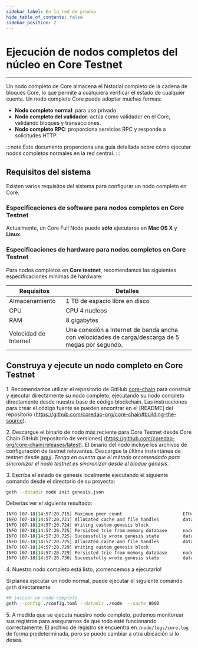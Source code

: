 ```yaml
---
sidebar_label: En la red de prueba
hide_table_of_contents: false
sidebar_position: 2
---
```


# Ejecución de nodos completos del núcleo en Core Testnet

---

Un nodo completo de Core almacena el historial completo de la cadena de bloques Core, lo que permite a cualquiera verificar el estado de cualquier cuenta. Un nodo completo Core puede adoptar muchas formas:

- **Nodo completo normal**: para uso privado.
- **Nodo completo del validador**: actúa como validador en el Core, validando bloques y transacciones.
- **Nodo completo RPC**: proporciona servicios RPC y responde a solicitudes HTTP.

:::note
Este documento proporciona una guía detallada sobre cómo ejecutar nodos completos normales en la red central.
:::

## Requisitos del sistema

Existen varios requisitos del sistema para configurar un nodo completo en Core.

### Especificaciones de software para nodos completos en Core Testnet

Actualmente, un Core Full Node puede **_sólo_** ejecutarse en **Mac OS X** y **Linux**.

### Especificaciones de hardware para nodos completos en Core Testnet

Para nodos completos en **Core testnet**, recomendamos las siguientes especificaciones mínimas de hardware:

| Requisitos            | Detalles                                                                                                         |
| --------------------- | ---------------------------------------------------------------------------------------------------------------- |
| Almacenamiento        | 1 TB de espacio libre en disco                                                                                   |
| CPU                   | CPU 4 nucleos                                                                                                    |
| RAM                   | 8 gigabytes                                                                                                      |
| Velocidad de Internet | Una conexión a Internet de banda ancha con velocidades de carga/descarga de 5 megas por segundo. |

## Construya y ejecute un nodo completo en Core Testnet

1\. Recomendamos utilizar el repositorio de GitHub [core-chain](https://github.com/coredao-org/core-chain) para construir y ejecutar directamente su nodo completo, ejecutando su nodo completo directamente desde nuestra base de código blockchain. Las instrucciones para crear el código fuente se pueden encontrar en el [README] del repositorio (https://github.com/coredao-org/core-chain#building-the-source).

2\. Descargue el binario de nodo más reciente para Core Testnet desde Core Chain GitHub [repositorio de versiones] (https://github.com/coredao-org/core-chain/releases/latest). El binario del nodo incluye los archivos de configuración de testnet relevantes. Descargue la última instantánea de testnet desde [aquí](https://github.com/coredao-org/core-snapshots?tab=readme-ov-file#testnet). _Tenga en cuenta que el método recomendado para sincronizar el nodo testnet es sincronizar desde el bloque génesis_.

3\. Escriba el estado de génesis localmente ejecutando el siguiente comando desde el directorio de su proyecto:

```bash
geth --datadir node init genesis.json
```

Deberías ver el siguiente resultado:

```bash
INFO [07-18|14:57:20.715] Maximum peer count                       ETH=25 LES=0 total=25
INFO [07-18|14:57:20.721] Allocated cache and file handles         database=/Users/jackcrypto/go/core-chain/node/geth/chaindata cache=16 handles=16
INFO [07-18|14:57:20.724] Writing custom genesis block 
INFO [07-18|14:57:20.725] Persisted trie from memory database      nodes=25 size=87.18kB time=226.129µs gcnodes=0 gcsize=0.00B gctime=0s livenodes=1 livesize=0.00B
INFO [07-18|14:57:20.725] Successfully wrote genesis state         database=chaindata                             hash=d90508…5c034a
INFO [07-18|14:57:20.725] Allocated cache and file handles         database=/Users/jackcrypto/go/core-chain/node/geth/lightchaindata cache=16 handles=16
INFO [07-18|14:57:20.729] Writing custom genesis block 
INFO [07-18|14:57:20.729] Persisted trie from memory database      nodes=25 size=87.18kB time=178.332µs gcnodes=0 gcsize=0.00B gctime=0s livenodes=1 livesize=0.00B
INFO [07-18|14:57:20.730] Successfully wrote genesis state         database=lightchaindata                             hash=d90508…5c034a
```

4\. Nuestro nodo completo está listo, ¡comencemos a ejecutarlo!

Si planea ejecutar un nodo normal, puede ejecutar el siguiente comando `geth` directamente:

```bash
## iniciar un nodo completo
geth --config ./config.toml --datadir ./node  --cache 8000
```

5\. A medida que se ejecuta nuestro nodo completo, podemos monitorear sus registros para asegurarnos de que todo esté funcionando correctamente. El archivo de registro se encuentra en `/node/logs/core.log` de forma predeterminada, pero se puede cambiar a otra ubicación si lo desea.
